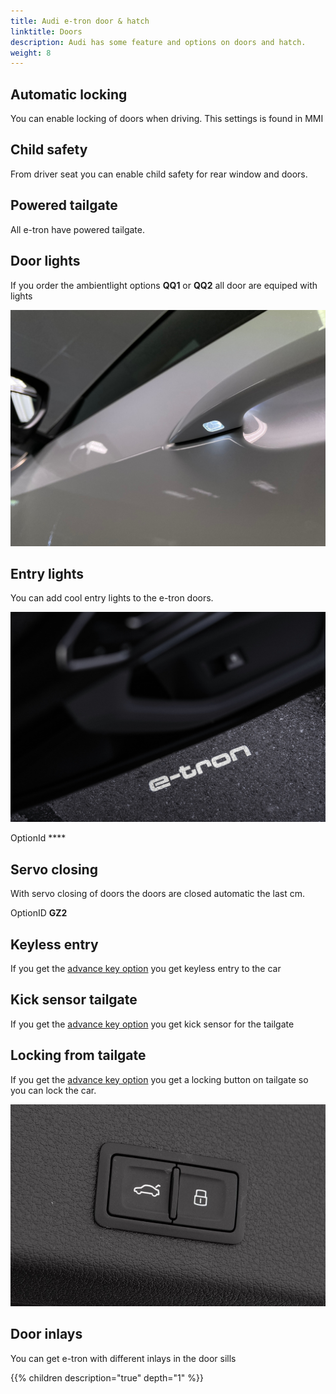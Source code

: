 ```yaml
---
title: Audi e-tron door & hatch
linktitle: Doors
description: Audi has some feature and options on doors and hatch.
weight: 8
---
```



## Automatic locking

You can enable locking of doors when driving. This settings is found in MMI

## Child safety

From driver seat you can enable child safety for rear window and doors.

## Powered tailgate

All e-tron have powered tailgate.

## Door lights

If you order the ambientlight options **QQ1** or **QQ2** all door are equiped with lights

![Door lights](doorlight.jpg "Door lights")

## Entry lights

You can add cool entry lights to the e-tron doors.

![Entry lights](entry-light.jpg "Entry lights")

OptionId ****

## Servo closing

With servo closing of doors the doors are closed automatic the last cm. 

OptionID **GZ2**

## Keyless entry

If you get the [advance key option](/models/e-tron/technology/lockingsystems/#advance-key-option-pgc) you get keyless entry to the car

## Kick sensor tailgate

If you get the [advance key option](/models/e-tron/technology/lockingsystems/#advance-key-option-pgc) you get kick sensor for the tailgate

## Locking from tailgate

If you get the [advance key option](/models/e-tron/technology/lockingsystems/#advance-key-option-pgc) you get a locking button on tailgate
so you can lock the car.

![Tailgate locking](tailgatelocking.jpg "Tailgate locking")

## Door inlays

You can get e-tron with different inlays in the door sills




{{% children description="true" depth="1" %}}
